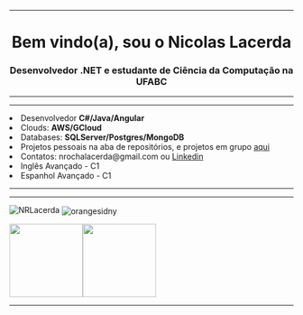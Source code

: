<!-- <img style="object-fit:contain;" src="https://github.com/simonsejse/simonsejse/blob/main/Hnet-image.gif"/> -->

<hr>

<h1 align="center">Bem vindo(a), sou o Nicolas Lacerda</h1>
<h3 align="center">Desenvolvedor .NET e estudante de Ciência da Computação na UFABC </h3>
<hr>
<hr>
  <div align="left">
<li>Desenvolvedor <strong>C#/Java/Angular</strong></li>
<li>Clouds: <strong>AWS/GCloud</strong></li>
<li>Databases: <strong>SQLServer/Postgres/MongoDB</strong></li>
<li>Projetos pessoais na aba de repositórios, e projetos em grupo <a href="https://github.com/orgs/organizaca0/repositories" target="_blank">aqui</a></li>
<li>Contatos: nrochalacerda@gmail.com ou <a href="https://www.linkedin.com/in/nicolas-rocha-lacerda-b550491b8/">Linkedin</a></li>
<li>Inglês Avançado - C1</li>
<li>Espanhol Avançado - C1</li>
</div>
<hr>
<hr>

![NRLacerda](https://github-readme-stats.vercel.app/api?username=NRLacerda&count_private=true&show_icons=true)
<a>
  <img align="center" src="https://github-readme-streak-stats.herokuapp.com/?user=NRLacerda&" alt="orangesidny" />
</a>

<img align="" height='130px' src="https://github-readme-stats.vercel.app/api?username=NRLacerda&hide_title=true&show_icons=true&include_all_commits=true&line_height=21&bg_color=0,EC6C6C,FFD479,FFFC79,73FA79&theme=graywhite" /><img align="" height='130px' src="https://github-readme-stats.vercel.app/api/top-langs/?username=NRLacerda&hide_title=true&layout=compact&bg_color=0,73FA79,73FDFF,7A81FF&theme=graywhite" />

<hr>

